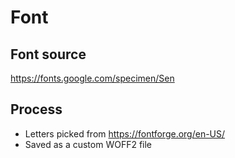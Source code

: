 # Font

## Font source
https://fonts.google.com/specimen/Sen

## Process
- Letters picked from https://fontforge.org/en-US/
- Saved as a custom WOFF2 file
